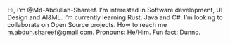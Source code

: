 Hi, I’m @Md-Abdullah-Shareef.
I’m interested in Software development, UI Design and AI&ML.
I’m currently learning Rust, Java and C#.
I’m looking to collaborate on Open Source projects.
How to reach me m.abduh.shareef@gmail.com.
Pronouns: He/Him.
Fun fact: Dunno.

